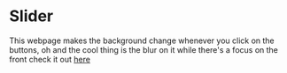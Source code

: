 # Slider
 This webpage makes the background change whenever you click on the buttons, oh and the cool thing is the blur on it while there's a focus on the front check it out [here](https://aognyan.github.io/Slider/)
